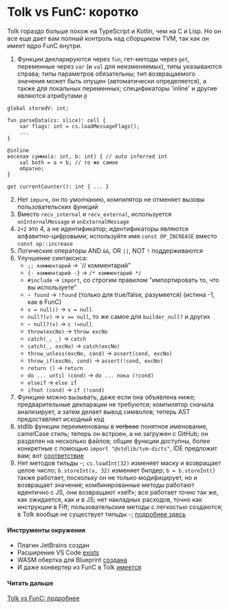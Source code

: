 # Tolk vs FunC: коротко

Tolk гораздо больше похож на TypeScript и Kotlin, чем на C и Lisp.
Но он все еще дает вам полный контроль над сборщиком TVM, так как он имеет ядро FunC внутри.

1. Функции декларируются через `fun`, гет-методы через `get`, переменные через `var` (и `val` для неизменяемых), типы указываются справа; типы параметров обязательны; тип возвращаемого значения может быть опущен (автоматически определяется), а также для локальных переменных; спецификаторы 'inline' и другие являются атрибутами `@`

```tolk
global storedV: int;

fun parseData(cs: slice): cell {
    var flags: int = cs.loadMessageFlags();
    ...
}

@inline
веселая сумма(a: int, b: int) { // auto inferred int
    val both = a + b; // то же самое
    обратно;
}

get currentCounter(): int { ... }
```

2. Нет `impure`, он по умолчанию, компилятор не отменяет вызовы пользовательских функций
3. Вместо `recv_internal` и `recv_external`, используется `onInternalMessage` и `onExternalMessage`
4. `2+2` это 4, а не идентификатор; идентификаторы являются алфавитно-цифровыми; используйте имя `const OP_INCREASE` вместо `const op::increase`
5. Логические операторы AND `&&`, OR `||`, NOT `!` поддерживаются
6. Улучшение синтаксиса:
   - `;; комментарий` → \`// комментарий"
   - `{- комментарий -}` → `/* комментарий */`
   - `#include` → `import`, со строгим правилом "импортировать то, что вы используете"
   - `~ found` → `!found` (только для true/false, разумеется) (истина -1, как в FunC)
   - `v = null()` → `v = null`
   - `null?(v)` → `v == null`, то же самое для `builder_null?` и других
   - `~ null?(v)` → `c !=null`
   - `throw(excNo)` → `throw excNo`
   - `catch(_, _)` → `catch`
   - `catch(_, excNo)` → `catch(excNo)`
   - `throw_unless(excNo, cond)` → `assert(cond, excNo)`
   - `throw_if(excNo, cond)` → `assert(!cond, excNo)`
   - `return ()` → `return`
   - `do ... until (cond)` → `do ... пока (!cond)`
   - `elseif` → `else if`
   - `ifnot (cond)` → `if (!cond)`
7. Функцию можно вызывать, даже если она объявлена ниже; предварительные декларации не требуются; компилятор сначала анализирует, а затем делает вывод символов; теперь AST предоставляет исходный код
8. stdlib функции переименованы в ~~verbose~~ понятное именование, camelCase стиль; теперь он встроен, а не загружен с GitHub; он разделен на несколько файлов; общие функции доступны, более конкретные с помощью `import "@stdlib/tvm-dicts"`, IDE предложит вам; вот [соответствие](/v3/documentation/smart-contracts/tolk/tolk-vs-func/stdlib)
9. Нет методов тильды `~`; `cs.loadInt(32)` изменяет маску и возвращает целое число; `b.storeInt(x, 32)` изменяет билдер; `b = b.storeInt()` также работает, поскольку он не только модифицирует, но и возвращает значение; комбинированные методы работают идентично с JS, они возвращают «self»; все работает точно так же, как ожидается, как и в JS; нет накладных расходов, точно как инструкции в Fift; пользовательские методы с легкостью создаются; в Tolk вообще не существует тильды `~`; [подробнее здесь](/v3/documentation/smart-contracts/tolk/tolk-vs-func/mutability)

#### Инструменты окружения

- Плагин JetBrains создан
- Расширение VS Code [exists](https://github.com/ton-blockchain/tolk-vscode)
- WASM обертка для Blueprint [создана](https://github.com/ton-blockchain/tolk-js)
- И даже конвертер из FunC в Tolk [имеется](https://github.com/ton-blockchain/convert-funct--to-tolk)

#### Читать дальше

[Tolk vs FunC: подробнее](/v3/documentation/smart-contracts/tolk/tolk-vs-func/in-detail)
